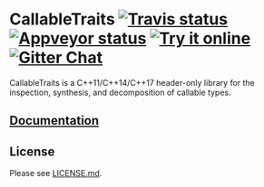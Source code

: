 <!--
Copyright Barrett Adair 2016
Distributed under the Boost Software License, Version 1.0.
(See accompanying file LICENSE.md or copy at http://boost.org/LICENSE_1_0.txt)
-->

# CallableTraits <a target="_blank" href="https://travis-ci.org/badair/callable_traits">![Travis status][badge.Travis]</a> <a target="_blank" href="https://ci.appveyor.com/project/badair/callable_traits">![Appveyor status][badge.Appveyor]</a> <a target="_blank" href="http://melpon.org/wandbox/permlink/Bu0tTE19KJ67xYTw">![Try it online][badge.wandbox]</a> <a target="_blank" href="https://gitter.im/badair/callable_traits">![Gitter Chat][badge.Gitter]</a>

CallableTraits is a C++11/C++14/C++17 header-only library for the inspection, synthesis, and decomposition of callable types.

## [Documentation](http://badair.github.io/callable_traits/index.html)

## License
Please see [LICENSE.md](LICENSE.md).

<!-- Links -->
[badge.Appveyor]: https://ci.appveyor.com/api/projects/status/github/badair/callable_traits?svg=true&branch=master
[badge.Gitter]: https://img.shields.io/badge/gitter-join%20chat-blue.svg
[badge.Travis]: https://travis-ci.org/badair/callable_traits.svg?branch=master
[badge.Wandbox]: https://img.shields.io/badge/try%20it-online-blue.svg

